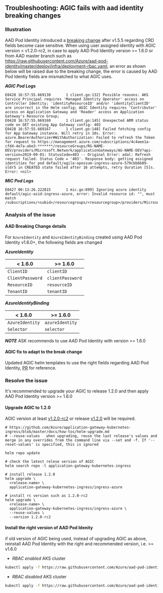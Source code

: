 ## Troubleshooting: AGIC fails with aad identity breaking changes

### Illustration
AAD Pod Identity introduced a [breaking change](https://github.com/Azure/aad-pod-identity/tree/v1.6.0#v160-breaking-change) after v1.5.5 regarding CRD fields become case sensitive.
When using user assigned identity with AGIC version < v1.2.0-rc2, in case to apply AAD Pod Identity version >= 1.6.0 or from AAD master branch such as https://raw.githubusercontent.com/Azure/aad-pod-identity/master/deploy/infra/deployment-rbac.yaml, an error as shown below will be raised due to the breaking change, the error is caused by AAD Pod Identiy fields are mismatched to what AGIC uses.

***AGIC Pod Logs***
```
E0428 16:57:55.669130       1 client.go:132] Possible reasons: AKS Service Principal requires 'Managed Identity Operator' access on Controller Identity; 'identityResourceID' and/or 'identityClientID' are incorrect in the Helm config; AGIC Identity requires 'Contributor' access on Application Gateway and 'Reader' access on Application Gateway's Resource Group;
E0428 16:57:55.669160       1 client.go:145] Unexpected ARM status code on GET existing App Gateway config: 403
E0428 16:57:55.669167       1 client.go:148] Failed fetching config for App Gateway instance. Will retry in 10s. Error: azure.BearerAuthorizer#WithAuthorization: Failed to refresh the Token for request to https://management.azure.com/subscriptions/4c4aee1a-cfd4-4e7a-abe3-*******/resourceGroups/RG-NAME-DEV/providers/Microsoft.Network/applicationGateways/AG-NAME-DEV?api-version=2019-09-01: StatusCode=403 -- Original Error: adal: Refresh request failed. Status Code = '403'. Response body: getting assigned identities for pod default/agile-opossum-ingress-azure-579cbb6b89-sldr5 in CREATED state failed after 16 attempts, retry duration [5]s. Error: <nil>
```

***MIC Pod Logs***
```
E0427 00:13:26.222815       1 mic.go:899] Ignoring azure identity default/agic-azid-ingress-azure, error: Invalid resource id: "", must match /subscriptions/<subid>/resourcegroups/<resourcegroup>/providers/Microsoft.ManagedIdentity/userAssignedIdentities/<name>
```

### Analysis of the issue
#### AAD Breaking Change details
For `AzureIdentity` and `AzureIdentityBinding` created using AAD Pod Identity v1.6.0+, the following fields are changed

 ***AzureIdentity***

| < 1.6.0          | >= 1.6.0         |
|------------------|------------------|
| `ClientID`       | `clientID`       |
| `ClientPassword` | `clientPassword` |
| `ResourceID`     | `resourceID`     |
| `TenantID`       | `tenantID`       |

***AzureIdentityBinding***

| < 1.6.0         | >= 1.6.0        |
|-----------------|-----------------|
| `AzureIdentity` | `azureIdentity` |
| `Selector`      | `selector`      |

***NOTE*** ASK recommends to use AAD Pod Identity with version >= 1.6.0

#### AGIC fix to adapt to the break change
Updated AGIC helm templates to use the right fields regarding AAD Pod Identity, [PR](https://github.com/Azure/application-gateway-kubernetes-ingress/pull/825/files) for reference.


### Resolve the issue
It's recommended to upgrade your AGIC to release 1.2.0 and then apply AAD Pod Identity version >= 1.6.0
#### Upgrade AGIC to 1.2.0
AGIC version at least [v1.2.0-rc2](https://github.com/Azure/application-gateway-kubernetes-ingress/blob/master/CHANGELOG/CHANGELOG-1.2.md#v120-rc2) or release [v1.2.0](https://github.com/Azure/application-gateway-kubernetes-ingress/releases/tag/1.2.0) will be required.

```
# https://github.com/Azure/application-gateway-kubernetes-ingress/blob/master/docs/how-tos/helm-upgrade.md
# --reuse-values   when upgrading, reuse the last release's values and merge in any overrides from the command line via --set and -f. If '--reset-values' is specified, this is ignored

helm repo update

# check the latest relese version of AGIC
helm search repo -l application-gateway-kubernetes-ingress

# install release 1.2.0
helm upgrade \
  <release-name> \
  application-gateway-kubernetes-ingress/ingress-azure

# install rc version such as 1.2.0-rc2 
helm upgrade \
  <release-name> \
  application-gateway-kubernetes-ingress/ingress-azure \
  --reuse-values \
  --version 1.2.0-rc2
```

#### Install the right version of AAD Pod Idenity
if old version of AGIC being used, instead of upgrading AGIC as above, reinstall AAD Pod Identity with the right and recommended version, i.e. >= v1.6.0

- *RBAC enabled* AKS cluster

```bash
kubectl apply -f https://raw.githubusercontent.com/Azure/aad-pod-identity/v1.6.0/deploy/infra/deployment-rbac.yaml
```

- *RBAC disabled* AKS cluster

```bash
kubectl apply -f https://raw.githubusercontent.com/Azure/aad-pod-identity/v1.6.0/deploy/infra/deployment.yaml
```
